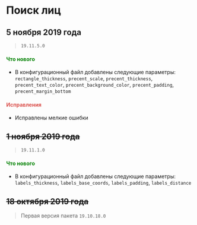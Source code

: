 # Поиск лиц

## 5 ноября 2019 года

> `19.11.5.0`

<h4><span style="color:#008000;">Что нового</span></h4>

- В конфигурационный файл добавлены следующие параметры: `rectangle_thickness`, `precent_scale`, `precent_thickness`, `precent_text_color`, `precent_background_color`, `precent_padding`, `precent_margin_bottom`

<h4><span style="color:#DB534F;">Исправления</span></h4>

- Исправлены мелкие ошибки

## ~~1 ноября 2019 года~~

> `19.11.1.0`

<h4><span style="color:#008000;">Что нового</span></h4>

- В конфигурационный файл добавлены следующие параметры: `labels_thickness`, `labels_base_coords`, `labels_padding`, `labels_distance`

## ~~18 октября 2019 года~~

> Первая версия пакета `19.10.18.0`

